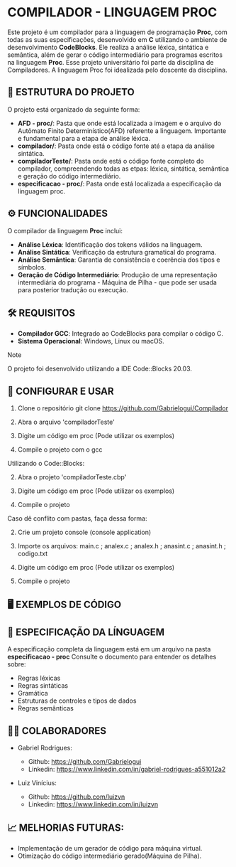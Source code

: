 # COMPILADOR - LINGUAGEM PROC

Este projeto é um compilador para a linguagem de programação **Proc**, com todas as suas especificações, desenvolvido em **C** utilizando o ambiente de desenvolvimento **CodeBlocks**. Ele realiza a análise léxica, 
sintática e semântica, além de gerar o código intermediário para programas escritos na linguagem **Proc**.
Esse projeto universitário foi parte da disciplina de Compiladores. A linguagem Proc foi idealizada pelo doscente da disciplina.

## 📂 ESTRUTURA DO PROJETO

O projeto está organizado da seguinte forma:

- **AFD - proc/**: Pasta que onde está localizada a imagem e o arquivo do Autômato Finito Determinístico(AFD) referente a linguagem. Importante e fundamental para a etapa de análise léxica.
- **compilador/**: Pasta onde está o código fonte até a etapa da análise sintática.
- **compiladorTeste/**: Pasta onde está o código fonte completo do compilador, compreendendo todas as etpas: léxica, sintática, semântica e geração do código intermediário.
- **especificacao - proc/**: Pasta onde está localizada a especificação da linguagem proc.

## ⚙️ FUNCIONALIDADES

O compilador da linguagem **Proc** inclui:

- **Análise Léxica**: Identificação dos tokens válidos na linguagem.
- **Análise Sintática**: Verificação da estrutura gramatical do programa.
- **Análise Semântica**: Garantia de consistência e coerência dos tipos e símbolos.
- **Geração de Código Intermediário**: Produção de uma representação intermediária do programa - Máquina de Pilha - que pode ser usada para posterior tradução ou execução.

## 🛠️ REQUISITOS

- **Compilador GCC**: Integrado ao CodeBlocks para compilar o código C.
- **Sistema Operacional**: Windows, Linux ou macOS.

> [!NOTE]
> O projeto foi desenvolvido utilizando a IDE Code::Blocks 20.03.

## 🚀 CONFIGURAR E USAR

1. Clone o repositório
git clone https://github.com/Gabrielogui/Compilador

2. Abra o arquivo 'compiladorTeste'

3. Digite um código em proc (Pode utilizar os exemplos)

4. Compile o projeto com o gcc

Utilizando o Code::Blocks:

2. Abra o projeto 'compiladorTeste.cbp'

3. Digite um código em proc (Pode utilizar os exemplos)

4. Compile o projeto

Caso dê conflito com pastas, faça dessa forma:

2. Crie um projeto console (console application)

3. Importe os arquivos: main.c ; analex.c ; analex.h ; anasint.c ; anasint.h ; codigo.txt

4. Digite um código em proc (Pode utilizar os exemplos)

5. Compile o projeto

## 🖥️ EXEMPLOS DE CÓDIGO

## 📖 ESPECIFICAÇÃO DA LÍNGUAGEM

A especificação completa da linguagem está em um arquivo na pasta **especificacao - proc**
Consulte o documento para entender os detalhes sobre:

- Regras léxicas
- Regras sintáticas
- Gramática
- Estruturas de controles e tipos de dados
- Regras semânticas

## 🧑‍💻 COLABORADORES

- Gabriel Rodrigues:
    - Github: https://github.com/Gabrielogui
    - Linkedin: https://www.linkedin.com/in/gabriel-rodrigues-a551012a2

- Luiz Vinícius:
    - Github: https://github.com/luizvn
    - Linkedin: https://www.linkedin.com/in/luizvn

## 📈 MELHORIAS FUTURAS:

- Implementação de um gerador de código para máquina virtual.
- Otimização do código intermediário gerado(Máquina de Pilha).
